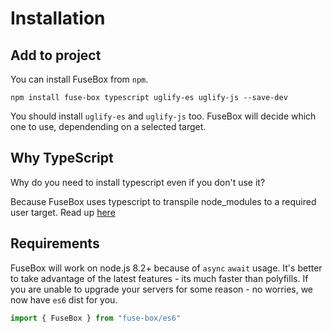 # Installation

## Add to project
You can install FuseBox from `npm`.

```
npm install fuse-box typescript uglify-es uglify-js --save-dev
```

You should install `uglify-es` and `uglify-js` too. FuseBox will decide which one to use, dependending on a selected target.


## Why TypeScript

Why do you need to install typescript even if you don't use it? 

Because FuseBox uses typescript to transpile node_modules to a required user target. Read up [here](/page/getting-started#choosing-correct-target)


## Requirements

FuseBox will work on node.js 8.2+ because of `async` `await` usage. It's better to take advantage of the latest features - its much faster than polyfills. If you are unable to upgrade your servers for some reason - no worries, we now have `es6` dist for you.

```js
import { FuseBox } from "fuse-box/es6"
```
